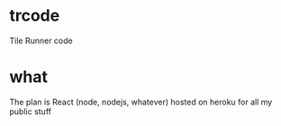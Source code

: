 # trcode
 Tile Runner code
# what
 The plan is React (node, nodejs, whatever) hosted on heroku for all my public stuff

